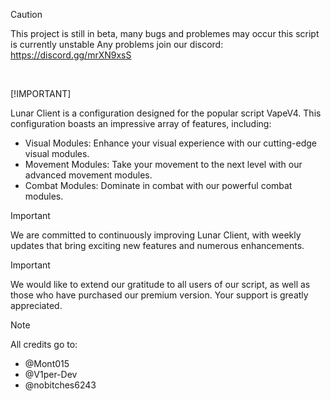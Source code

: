 > [!CAUTION]
> This project is still in beta, many bugs and problemes may occur this script is currently unstable
> Any problems join our discord: https://discord.gg/mrXN9xsS
 <br />


[!IMPORTANT] 

Lunar Client is a configuration designed for the popular script VapeV4. This configuration boasts an impressive array of features, including:

- Visual Modules: Enhance your visual experience with our cutting-edge visual modules.
- Movement Modules: Take your movement to the next level with our advanced movement modules.
- Combat Modules: Dominate in combat with our powerful combat modules.

> [!IMPORTANT]
  

We are committed to continuously improving Lunar Client, with weekly updates that bring exciting new features and numerous enhancements.

> [!IMPORTANT] 
 

We would like to extend our gratitude to all users of our script, as well as those who have purchased our premium version. Your support is greatly appreciated.

> [!NOTE]

All credits go to:

- @Mont015
- @V1per-Dev
- @nobitches6243



